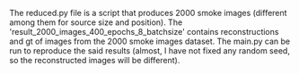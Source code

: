 The reduced.py file is a script that produces 2000 smoke images (different among them for source size and position).
The 'result_2000_images_400_epochs_8_batchsize' contains reconstructions and gt of images from the 2000 smoke images dataset.
The main.py can be run to reproduce the said results (almost, I have not fixed any random seed, so the reconstructed images will be different).
